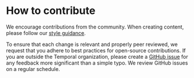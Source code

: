 # How to contribute

We encourage contributions from the community.
When creating content, please follow our [style guidance](/STYLE.md).

To ensure that each change is relevant and properly peer reviewed, we request that you adhere to best practices for open-source contributions.
If you are outside the Temporal organization, please create a [GitHub issue](https://github.com/temporalio/documentation/issues) for any feedback more significant than a simple typo.
We review GitHub issues on a regular schedule.
